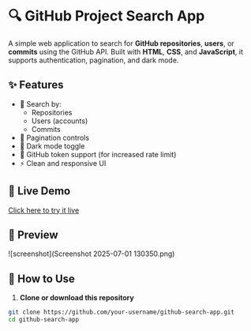 # 🔍 GitHub Project Search App

A simple web application to search for **GitHub repositories**, **users**, or **commits** using the GitHub API. Built with **HTML**, **CSS**, and **JavaScript**, it supports authentication, pagination, and dark mode.

## ✨ Features

- 🔎 Search by:
  - Repositories
  - Users (accounts)
  - Commits
- 🔁 Pagination controls
- 🌙 Dark mode toggle
- 🔐 GitHub token support (for increased rate limit)
- ⚡ Clean and responsive UI

## 🚀 Live Demo

[Click here to try it live]([#](https://rafaaa4.github.io/Github-Search/)) <!-- Replace with your GitHub Pages or Vercel/Netlify link -->

## 📸 Preview
![screenshot](Screenshot 2025-07-01 130350.png)

## 🔧 How to Use

1. **Clone or download this repository**

```bash
git clone https://github.com/your-username/github-search-app.git
cd github-search-app
